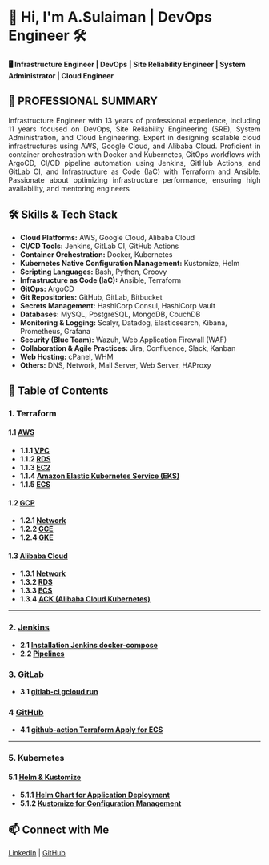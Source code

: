 # 🚀 Hi, I'm A.Sulaiman | DevOps Engineer 🛠️

#### **🖥️ Infrastructure Engineer | DevOps | Site Reliability Engineer | System Administrator | Cloud Engineer**  

## 🔹 PROFESSIONAL SUMMARY 
<div align="justify">
Infrastructure Engineer with 13 years of professional experience, including 11 years focused on DevOps, Site Reliability Engineering (SRE), System Administration, and Cloud Engineering. Expert in designing scalable cloud infrastructures using AWS, Google Cloud, and Alibaba Cloud. Proficient in container orchestration with Docker and Kubernetes, GitOps workflows with ArgoCD, CI/CD pipeline automation using Jenkins, GitHub Actions, and GitLab CI, and Infrastructure as Code (IaC) with Terraform and Ansible. Passionate about optimizing infrastructure performance, ensuring high availability, and mentoring engineers
</div>

## 🛠️ Skills & Tech Stack
- **Cloud Platforms:** AWS, Google Cloud, Alibaba Cloud  
- **CI/CD Tools:** Jenkins, GitLab CI, GitHub Actions  
- **Container Orchestration:** Docker, Kubernetes  
- **Kubernetes Native Configuration Management:** Kustomize, Helm  
- **Scripting Languages:** Bash, Python, Groovy  
- **Infrastructure as Code (IaC):** Ansible, Terraform  
- **GitOps:** ArgoCD  
- **Git Repositories:** GitHub, GitLab, Bitbucket  
- **Secrets Management:** HashiCorp Consul, HashiCorp Vault  
- **Databases:** MySQL, PostgreSQL, MongoDB, CouchDB  
- **Monitoring & Logging:** Scalyr, Datadog, Elasticsearch, Kibana, Prometheus, Grafana  
- **Security (Blue Team):** Wazuh, Web Application Firewall (WAF)  
- **Collaboration & Agile Practices:** Jira, Confluence, Slack, Kanban  
- **Web Hosting:** cPanel, WHM  
- **Others:** DNS, Network, Mail Server, Web Server, HAProxy  

## 📂 Table of Contents

### **1. Terraform**  
#### **1.1 [AWS](https://github.com/kayyazka/idsys/tree/main/Terraform/AWS)**  
- **1.1.1 [VPC](https://github.com/kayyazka/idsys/tree/main/Terraform/AWS/vpc)**  
- **1.1.2 [RDS](https://github.com/kayyazka/idsys/tree/main/Terraform/AWS/rds/)**  
- **1.1.3 [EC2](https://github.com/kayyazka/idsys/tree/main/Terraform/AWS/ec2)**  
- **1.1.4 [Amazon Elastic Kubernetes Service (EKS)](https://github.com/kayyazka/idsys/tree/main/Terraform/AWS/EKS)** 
- **1.1.5 [ECS](https://github.com/kayyazka/idsys/tree/main/Terraform/AWS/ECS)**

#### **1.2 [GCP](https://github.com/kayyazka/gcp-terraform)**  
- **1.2.1 [Network](https://github.com/kayyazka/idsys/tree/main/Terraform/GoogleCloud/network)**  
- **1.2.2 [GCE](https://github.com/kayyazka/idsys/tree/main/Terraform/GoogleCloud/gce)**  
- **1.2.4 [GKE](https://github.com/kayyazka/idsys/tree/main/Terraform/GoogleCloud/gke)**  

#### **1.3 [Alibaba Cloud](https://github.com/kayyazka/alibaba-terraform)**  
- **1.3.1 [Network](https://github.com/kayyazka/idsys/tree/main/Terraform/AlibabaCloud/network)**  
- **1.3.2 [RDS](https://github.com/kayyazka/idsys/tree/main/Terraform/AlibabaCloud/rds)**  
- **1.3.3 [ECS](https://github.com/kayyazka/idsys/tree/main/Terraform/AlibabaCloud/ecs)**  
- **1.3.4 [ACK (Alibaba Cloud Kubernetes)](https://github.com/kayyazka/idsys/tree/main/Terraform/AlibabaCloud/ack-kubernetes)**  

---

### **2. [Jenkins](https://github.com/kayyazka/idsys/tree/main/Jenkins)**  
- **2.1 [Installation Jenkins docker-compose](https://github.com/kayyazka/idsys/tree/main/Jenkins/jenkins-docker-compose)**  
- **2.2 [Pipelines](https://github.com/kayyazka/idsys/tree/main/Jenkins/Pipelines)**  

### **3. [GitLab](https://github.com/kayyazka/idsys/tree/main/GitLab)**  
- **3.1 [gitlab-ci gcloud run](https://github.com/kayyazka/idsys/blob/main/GitLab/.gitlab-ci.yml)**  

### **4 [GitHub](https://github.com/kayyazka/github-actions)**  
- **4.1 [github-action Terraform Apply for ECS](https://github.com/kayyazka/idsys/blob/main/Github/terraform-apply-ecs.yml)**
 

---

### **5. Kubernetes**  
#### **5.1 [Helm & Kustomize](https://github.com/kayyazka/helm-kustomize)**  
- **5.1.1 [Helm Chart for Application Deployment](https://github.com/kayyazka/helm-charts)**  
- **5.1.2 [Kustomize for Configuration Management](https://github.com/kayyazka/kustomize-config)**  

## 📫 Connect with Me
[LinkedIn](https://www.linkedin.com/in/agussulaiman/)  | [GitHub](https://github.com/kayyazka/idsys.git)

